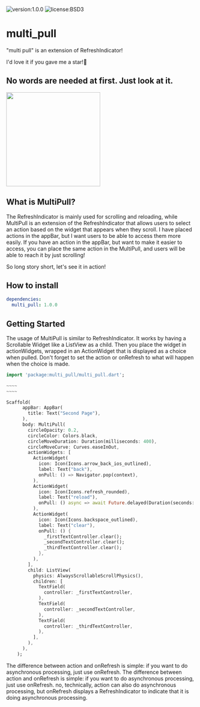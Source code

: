 
![version:1.0.0](https://img.shields.io/badge/version-1.0.0-f53.svg)
![license:BSD3](https://img.shields.io/badge/license-BSD3-0d0.svg)

# multi_pull

"multi pull" is an extension of RefreshIndicator!

I'd love it if you gave me a star!🌟

## No words are needed at first. Just look at it.

<img width=250 src="https://user-images.githubusercontent.com/61507019/119260538-32a26680-bc0e-11eb-94ac-7c341a00aa79.gif">


## What is MultiPull?

The RefreshIndicator is mainly used for scrolling and reloading, while MultiPull is an extension of the RefreshIndicator that allows users to select an action based on the widget that appears when they scroll. I have placed actions in the appBar, but I want users to be able to access them more easily. If you have an action in the appBar, but want to make it easier to access, you can place the same action in the MultiPull, and users will be able to reach it by just scrolling!

So long story short, let's see it in action!


## How to install

```pubspec.yml
dependencies:
  multi_pull: 1.0.0
```

## Getting Started

The usage of MultiPull is similar to RefreshIndicator. It works by having a Scrollable Widget like a ListView as a child. Then you place the widget in actionWidgets, wrapped in an ActionWidget that is displayed as a choice when pulled. Don't forget to set the action or onRefresh to what will happen when the choice is made.

```dart:main.dart
import 'package:multi_pull/multi_pull.dart';

~~~~
~~~~

Scaffold(
      appBar: AppBar(
        title: Text("Second Page"),
      ),
      body: MultiPull(
        circleOpacity: 0.2,
        circleColor: Colors.black,
        circleMoveDuration: Duration(milliseconds: 400),
        circleMoveCurve: Curves.easeInOut,
        actionWidgets: [
          ActionWidget(
            icon: Icon(Icons.arrow_back_ios_outlined),
            label: Text("back"),
            onPull: () => Navigator.pop(context),
          ),
          ActionWidget(
            icon: Icon(Icons.refresh_rounded),
            label: Text("reload"),
            onPull: () async => await Future.delayed(Duration(seconds: 2)),
          ),
          ActionWidget(
            icon: Icon(Icons.backspace_outlined),
            label: Text("clear"),
            onPull: () {
              _firstTextController.clear();
              _secondTextController.clear();
              _thirdTextController.clear();
            },
          ),
        ],
        child: ListView(
          physics: AlwaysScrollableScrollPhysics(),
          children: [
            TextField(
              controller: _firstTextController,
            ),
            TextField(
              controller: _secondTextController,
            ),
            TextField(
              controller: _thirdTextController,
            ),
          ],
        ),
      ),
    );
```

The difference between action and onRefresh is simple: if you want to do asynchronous processing, just use onRefresh. The difference between action and onRefresh is simple: if you want to do asynchronous processing, just use onRefresh. no, technically, action can also do asynchronous processing, but onRefresh displays a RefreshIndicator to indicate that it is doing asynchronous processing.
